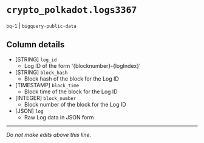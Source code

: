# `crypto_polkadot.logs3367`
`bq-1` | `bigquery-public-data`

## Column details
* [STRING]    `log_id`
  - Log ID of the form '{blocknumber}-{logIndex}'
* [STRING]    `block_hash`
  - Block hash of the block for the Log ID
* [TIMESTAMP] `block_time`
  - Block time of the block for the Log ID
* [INTEGER]   `block_number`
  - Block number of the block for the Log ID
* [JSON]      `log`
  - Raw Log data in JSON form

-------------------------------------------------------------------------------
*Do not make edits above this line.*
